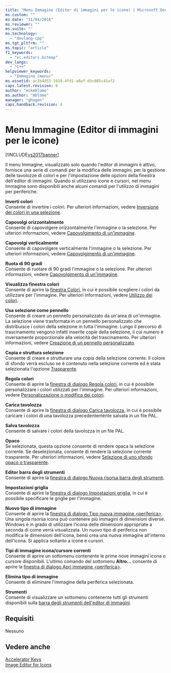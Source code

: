 ```yaml
---
title: "Menu Immagine (Editor di immagini per le icone) | Microsoft Docs"
ms.custom: ""
ms.date: "11/04/2016"
ms.reviewer: ""
ms.suite: ""
ms.technology: 
  - "devlang-cpp"
ms.tgt_pltfrm: ""
ms.topic: "article"
f1_keywords: 
  - "vc.editors.bitmap"
dev_langs: 
  - "C++"
helpviewer_keywords: 
  - "Immagine (menu)"
ms.assetid: ac2b4d53-1919-4fd1-a0af-d3c085c45af2
caps.latest.revision: 8
author: "mikeblome"
ms.author: "mblome"
manager: "ghogen"
caps.handback.revision: 4
---
```

# Menu Immagine (Editor di immagini per le icone)
[!INCLUDE[vs2017banner](../assembler/inline/includes/vs2017banner.md)]

Il menu Immagine, visualizzato solo quando l'editor di immagini è attivo, fornisce una serie di comandi per la modifica delle immagini, per la gestione delle tavolozze di colori e per l'impostazione delle opzioni della finestra dell'editor di immagini.  Quando si utilizzano icone e cursori, nel menu Immagine sono disponibili anche alcuni comandi per l'utilizzo di immagini per periferiche.  
  
 **Inverti colori**  
 Consente di invertire i colori.  Per ulteriori informazioni, vedere [Inversione dei colori in una selezione](../windows/inverting-the-colors-in-a-selection-image-editor-for-icons.md).  
  
 **Capovolgi orizzontalmente**  
 Consente di capovolgere orizzontalmente l'immagine o la selezione.  Per ulteriori informazioni, vedere [Capovolgimento di un'immagine](../mfc/flipping-an-image-image-editor-for-icons.md).  
  
 **Capovolgi verticalmente**  
 Consente di capovolgere verticalmente l'immagine o la selezione.  Per ulteriori informazioni, vedere [Capovolgimento di un'immagine](../mfc/flipping-an-image-image-editor-for-icons.md).  
  
 **Ruota di 90 gradi**  
 Consente di ruotare di 90 gradi l'immagine o la selezione.  Per ulteriori informazioni, vedere [Capovolgimento di un'immagine](../mfc/flipping-an-image-image-editor-for-icons.md).  
  
 **Visualizza finestra colori**  
 Consente di aprire la [finestra Colori](../windows/colors-window-image-editor-for-icons.md), in cui è possibile scegliere i colori da utilizzare per l'immagine.  Per ulteriori informazioni, vedere [Utilizzo dei colori](../mfc/working-with-color-image-editor-for-icons.md).  
  
 **Usa selezione come pennello**  
 Consente di creare un pennello personalizzato da un'area di un'immagine.  La selezione viene trasformata in un pennello personalizzato che distribuisce i colori della selezione in tutta l'immagine.  Lungo il percorso di trascinamento vengono infatti inserite copie della selezione,  il cui numero è inversamente proporzionale alla velocità del trascinamento.  Per ulteriori informazioni, vedere [Creazione di un pennello personalizzato](../mfc/creating-a-custom-brush-image-editor-for-icons.md).  
  
 **Copia e struttura selezione**  
 Consente di creare e strutturare una copia della selezione corrente.  Il colore di sfondo verrà escluso se è contenuto nella selezione corrente ed è stata selezionata l'opzione [Trasparente](../windows/choosing-a-transparent-or-opaque-background-image-editor-for-icons.md).  
  
 **Regola colori**  
 Consente di aprire la [finestra di dialogo Regola colori](../windows/custom-color-selector-dialog-box-image-editor-for-icons.md), in cui è possibile personalizzare i colori utilizzati per l'immagine.  Per ulteriori informazioni, vedere [Personalizzazione o modifica dei colori](../windows/customizing-or-changing-colors-image-editor-for-icons.md).  
  
 **Carica tavolozza**  
 Consente di aprire la [finestra di dialogo Carica tavolozza](../windows/load-palette-colors-dialog-box-image-editor-for-icons.md), in cui è possibile caricare i colori di una tavolozza precedentemente salvata in un file PAL.  
  
 **Salva tavolozza**  
 Consente di salvare i colori della tavolozza in un file PAL.  
  
 **Opaco**  
 Se selezionata, questa opzione consente di rendere opaca la selezione corrente.  Se deselezionata, consente di rendere la selezione corrente trasparente.  Per ulteriori informazioni, vedere [Selezione di uno sfondo opaco o trasparente](../windows/choosing-a-transparent-or-opaque-background-image-editor-for-icons.md).  
  
 **Editor barra degli strumenti**  
 Consente di aprire la [finestra di dialogo Nuova risorsa barra degli strumenti](../mfc/new-toolbar-resource-dialog-box.md).  
  
 **Impostazioni griglia**  
 Consente di aprire la [finestra di dialogo Impostazioni griglia](../mfc/grid-settings-dialog-box-image-editor-for-icons.md), in cui è possibile specificare le griglie per l'immagine.  
  
 **Nuovo tipo di immagine**  
 Consente di aprire la [finestra di dialogo Tipo nuova immagine \<periferica\>](../mfc/new-device-image-type-dialog-box-image-editor-for-icons.md).  Una singola risorsa icona può contenere più immagini di dimensioni diverse. Windows è in grado di utilizzare l'icona delle dimensioni appropriate a seconda di come verrà visualizzata.  Un nuovo tipo di periferica non modifica le dimensioni dell'icona, bensì crea una nuova immagine all'interno dell'icona.  Si applica soltanto a icone e cursori.  
  
 **Tipi di immagine icona\/cursore correnti**  
 Consente di aprire un sottomenu contenente le prime nove immagini icona o cursore disponibili.  L'ultimo comando del sottomenu **Altro...** consente di aprire la [finestra di dialogo Apri immagine \<periferica\>](../mfc/open-device-image-dialog-box-image-editor-for-icons.md).  
  
 **Elimina tipo di immagine**  
 Consente di eliminare l'immagine della periferica selezionata.  
  
 **Strumenti**  
 Consente di visualizzare un sottomenu contenente tutti gli strumenti disponibili sulla [barra degli strumenti dell'editor di immagini](../mfc/toolbar-image-editor-for-icons.md).  
  
## Requisiti  
 Nessuno  
  
## Vedere anche  
 [Accelerator Keys](../mfc/accelerator-keys-image-editor-for-icons.md)   
 [Image Editor for Icons](../mfc/image-editor-for-icons.md)